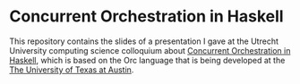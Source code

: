 Concurrent Orchestration in Haskell
=============

This repository contains the slides of a presentation I gave at the Utrecht University computing science colloquium about [Concurrent Orchestration in Haskell](http://dl.acm.org/citation.cfm?id=2088456.1863534), which is based on the Orc language that is being developed at the [The University of Texas at Austin](http://orc.csres.utexas.edu/).
